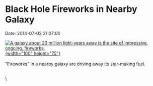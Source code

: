 Black Hole Fireworks in Nearby Galaxy
=====================================

Date: 2014-07-02 21:07:00

[![A galaxy about 23 million light-years away is the site of impressive,
ongoing,
fireworks.](http://www.jpl.nasa.gov/images/spitzer/20140702/pia18461-226.jpg){width="100"
height="75"}](http://www.jpl.nasa.gov/news/news.php?release=2014-216&rn=news.xml&rst=4201)\
\
\"Fireworks\" in a nearby galaxy are driving away its star-making fuel.

\
\
